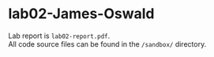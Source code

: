 # lab02-James-Oswald

Lab report is `lab02-report.pdf`.  
All code source files can be found in the `/sandbox/` directory.
